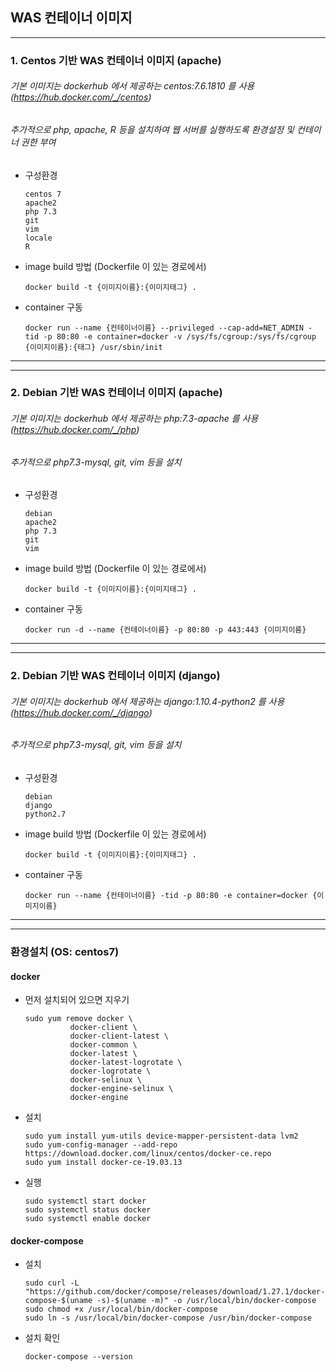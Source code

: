 ## WAS 컨테이너 이미지

------
### 1. Centos 기반 WAS 컨테이너 이미지 (apache)
###### 기본 이미지는 dockerhub 에서 제공하는 centos:7.6.1810 를 사용 (https://hub.docker.com/_/centos)    
###### 추가적으로 php, apache, R 등을 설치하여 웹 서버를 실행하도록 환경설정 및 컨테이너 권한 부여  

- 구성환경

      centos 7 
      apache2 
      php 7.3 
      git 
      vim 
      locale
      R

- image build 방법 (Dockerfile 이 있는 경로에서)

      docker build -t {이미지이름}:{이미지태그} .
    
- container 구동

      docker run --name {컨테이너이름} --privileged --cap-add=NET_ADMIN -tid -p 80:80 -e container=docker -v /sys/fs/cgroup:/sys/fs/cgroup {이미지이름}:{태그} /usr/sbin/init
    

------

------

### 2. Debian 기반 WAS 컨테이너 이미지 (apache)
###### 기본 이미지는 dockerhub 에서 제공하는 php:7.3-apache 를 사용 (https://hub.docker.com/_/php)    
###### 추가적으로 php7.3-mysql, git, vim 등을 설치

- 구성환경

      debian 
      apache2 
      php 7.3 
      git 
      vim 

- image build 방법 (Dockerfile 이 있는 경로에서)

      docker build -t {이미지이름}:{이미지태그} .
    
- container 구동

      docker run -d --name {컨테이너이름} -p 80:80 -p 443:443 {이미지이름}
    

------
------

### 2. Debian 기반 WAS 컨테이너 이미지 (django)
###### 기본 이미지는 dockerhub 에서 제공하는 django:1.10.4-python2 를 사용 (https://hub.docker.com/_/django)    
###### 추가적으로 php7.3-mysql, git, vim 등을 설치

- 구성환경

      debian 
      django 
      python2.7  

- image build 방법 (Dockerfile 이 있는 경로에서)

      docker build -t {이미지이름}:{이미지태그} .
    
- container 구동

      docker run --name {컨테이너이름} -tid -p 80:80 -e container=docker {이미지이름}
    

------


------
### 환경설치 (OS: centos7)
#### docker
- 먼저 설치되어 있으면 지우기 

      sudo yum remove docker \ 
                docker-client \
                docker-client-latest \
                docker-common \
                docker-latest \
                docker-latest-logrotate \
                docker-logrotate \
                docker-selinux \
                docker-engine-selinux \
                docker-engine
                
- 설치 
  
      sudo yum install yum-utils device-mapper-persistent-data lvm2
      sudo yum-config-manager --add-repo https://download.docker.com/linux/centos/docker-ce.repo
      sudo yum install docker-ce-19.03.13
      
- 실행

      sudo systemctl start docker
      sudo systemctl status docker
      sudo systemctl enable docker
      
#### docker-compose

- 설치
      
      sudo curl -L "https://github.com/docker/compose/releases/download/1.27.1/docker-compose-$(uname -s)-$(uname -m)" -o /usr/local/bin/docker-compose
      sudo chmod +x /usr/local/bin/docker-compose
      sudo ln -s /usr/local/bin/docker-compose /usr/bin/docker-compose
      
- 설치 확인

      docker-compose --version  
